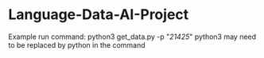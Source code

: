 # Language-Data-AI-Project

Example run command: python3 get_data.py -p "*21425*"
python3 may need to be replaced by python in the command